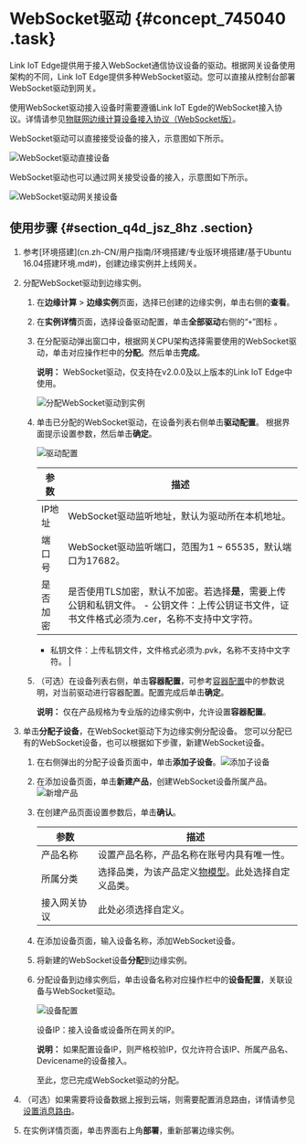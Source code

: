 # WebSocket驱动 {#concept_745040 .task}

Link IoT Edge提供用于接入WebSocket通信协议设备的驱动。根据网关设备使用架构的不同，Link IoT Edge提供多种WebSocket驱动。您可以直接从控制台部署WebSocket驱动到网关。

使用WebSocket驱动接入设备时需要遵循Link IoT Egde的WebSocket接入协议。详情请参见[物联网边缘计算设备接入协议（WebSocket版）](https://github.com/aliyun/linkedge-thing-access-websocket_client_sdk/blob/master/protocol-design-description.md)。

WebSocket驱动可以直接接受设备的接入，示意图如下所示。

![WebSocket驱动直接设备](http://static-aliyun-doc.oss-cn-hangzhou.aliyuncs.com/assets/img/602307/156747673749749_zh-CN.png)

WebSocket驱动也可以通过网关接受设备的接入，示意图如下所示。

![WebSocket驱动网关接设备](http://static-aliyun-doc.oss-cn-hangzhou.aliyuncs.com/assets/img/602307/156747673750381_zh-CN.png)

## 使用步骤 {#section_q4d_jsz_8hz .section}

1.  参考[环境搭建](cn.zh-CN/用户指南/环境搭建/专业版环境搭建/基于Ubuntu 16.04搭建环境.md#)，创建边缘实例并上线网关。
2.  分配WebSocket驱动到边缘实例。 
    1.  在**边缘计算** \> **边缘实例**页面，选择已创建的边缘实例，单击右侧的**查看**。
    2.  在**实例详情**页面，选择设备驱动配置，单击**全部驱动**右侧的“`+`”图标 。
    3.  在分配驱动弹出窗口中，根据网关CPU架构选择需要使用的WebSocket驱动，单击对应操作栏中的**分配**。然后单击**完成**。 

        **说明：** WebSocket驱动，仅支持在v2.0.0及以上版本的Link IoT Edge中使用。

        ![分配WebSocket驱动到实例](http://static-aliyun-doc.oss-cn-hangzhou.aliyuncs.com/assets/img/602307/156747673749844_zh-CN.png)

    4.  单击已分配的WebSocket驱动，在设备列表右侧单击**驱动配置**。 根据界面提示设置参数，然后单击**确定**。

        ![驱动配置](http://static-aliyun-doc.oss-cn-hangzhou.aliyuncs.com/assets/img/602307/156747673849853_zh-CN.png)

        |参数|描述|
        |--|--|
        |IP地址|WebSocket驱动监听地址，默认为驱动所在本机地址。|
        |端口号|WebSocket驱动监听端口，范围为1 ~ 65535，默认端口为17682。|
        |是否加密|是否使用TLS加密，默认不加密。若选择**是**，需要上传公钥和私钥文件。         -   公钥文件：上传公钥证书文件，证书文件格式必须为.cer，名称不支持中文字符。
        -   私钥文件：上传私钥文件，文件格式必须为.pvk，名称不支持中文字符。
 |

    5.  （可选）在设备列表右侧，单击**容器配置**，可参考[容器配置](https://help.aliyun.com/document_detail/85162.html#title-9kr-v8d-aj1)中的参数说明，对当前驱动进行容器配置。配置完成后单击**确定**。 

        **说明：** 仅在产品规格为专业版的边缘实例中，允许设置**容器配置**。

3.  单击**分配子设备**，在WebSocket驱动下为边缘实例分配设备。 您可以分配已有的WebSocket设备，也可以根据如下步骤，新建WebSocket设备。
    1.  在右侧弹出的分配子设备页面中，单击**添加子设备**。![添加子设备](http://static-aliyun-doc.oss-cn-hangzhou.aliyuncs.com/assets/img/117119/156747673837903_zh-CN.png)


    2.  在添加设备页面，单击**新建产品**，创建WebSocket设备所属产品。![新增产品](http://static-aliyun-doc.oss-cn-hangzhou.aliyuncs.com/assets/img/117119/156747673837904_zh-CN.png)


    3.  在创建产品页面设置参数后，单击**确认**。 

        |参数|描述|
        |--|--|
        |产品名称|设置产品名称，产品名称在账号内具有唯一性。|
        |所属分类|选择品类，为该产品定义[物模型](cn.zh-CN/用户指南/产品与设备/物模型/什么是物模型.md#)。此处选择自定义品类。|
        |接入网关协议|此处必须选择自定义。|

    4.  在添加设备页面，输入设备名称，添加WebSocket设备。
    5.  将新建的WebSocket设备**分配**到边缘实例。
    6.  分配设备到边缘实例后，单击设备名称对应操作栏中的**设备配置**，关联设备与WebSocket驱动。 

        ![设备配置](http://static-aliyun-doc.oss-cn-hangzhou.aliyuncs.com/assets/img/602307/156747673850342_zh-CN.png)

        设备IP：接入设备或设备所在网关的IP。

        **说明：** 如果配置设备IP，则严格校验IP，仅允许符合该IP、所属产品名、Devicename的设备接入。

        至此，您已完成WebSocket驱动的分配。

4.  （可选）如果需要将设备数据上报到云端，则需要配置消息路由，详情请参见[设置消息路由](cn.zh-CN/用户指南/消息路由/设置消息路由.md#)。
5.  在实例详情页面，单击界面右上角**部署**，重新部署边缘实例。

